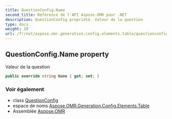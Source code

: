 ```yaml
---
title: QuestionConfig.Name
second_title: Référence de l'API Aspose.OMR pour .NET
description: QuestionConfig propriété. Valeur de la question
type: docs
weight: 20
url: /fr/net/aspose.omr.generation.config.elements.table/questionconfig/name/
---
```

## QuestionConfig.Name property

Valeur de la question

```csharp
public override string Name { get; set; }
```

### Voir également

* class [QuestionConfig](../)
* espace de noms [Aspose.OMR.Generation.Config.Elements.Table](../../questionconfig/)
* Assemblée [Aspose.OMR](../../../)


